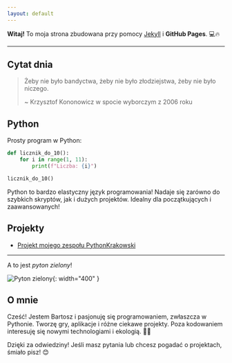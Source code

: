 ```yaml
---
layout: default
---
```


**Witaj!**
To moja strona zbudowana przy pomocy [Jekyll](https://jekyllrb.com/) i **GitHub Pages**. 💻🔥

---

## Cytat dnia

> Żeby nie było bandyctwa, żeby nie było złodziejstwa, żeby nie było niczego.
>
> ~ Krzysztof Kononowicz w spocie wyborczym z 2006 roku

## Python

Prosty program w Python:

```python
def licznik_do_10():
    for i in range(1, 11):
        print(f"Liczba: {i}")

licznik_do_10()
```

Python to bardzo elastyczny język programowania! Nadaje się zarówno do szybkich skryptów, jak i dużych projektów. Idealny dla początkujących i zaawansowanych!

## Projekty

- [Projekt mojego zespołu PythonKrakowski](https://github.com/2024-2025-AGH-Wstep-do-Informatyki/PythonKrakowski)

---

A to jest _pyton zielony_!

![Pyton zielony](https://upload.wikimedia.org/wikipedia/commons/thumb/f/ff/Morelia-viridis.jpg/640px-Morelia-viridis.jpg){: width="400" }

## O mnie

Cześć! Jestem Bartosz i pasjonuję się programowaniem, zwłaszcza w Pythonie. Tworzę gry, aplikacje i różne ciekawe projekty. Poza kodowaniem interesuję się nowymi technologiami i ekologią. 🚀🌿

Dzięki za odwiedziny! Jeśli masz pytania lub chcesz pogadać o projektach, śmiało pisz! 😊
